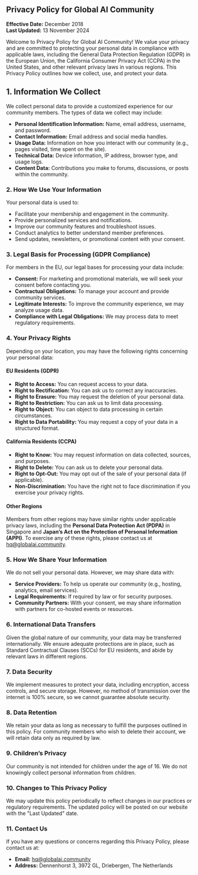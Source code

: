 ## Privacy Policy for Global AI Community

**Effective Date:** December 2018  
**Last Updated:** 13 November 2024      
   
Welcome to Privacy Policy for Global AI Community! We value your privacy and are committed to protecting your personal data in compliance with applicable laws, including the General Data Protection Regulation (GDPR) in the European Union, the California Consumer Privacy Act (CCPA) in the United States, and other relevant privacy laws in various regions. This Privacy Policy outlines how we collect, use, and protect your data.    

## 1. **Information We Collect**
We collect personal data to provide a customized experience for our community members. The types of data we collect may include:
- **Personal Identification Information:** Name, email address, username, and password.
- **Contact Information:** Email address and social media handles.
- **Usage Data:** Information on how you interact with our community (e.g., pages visited, time spent on the site).
- **Technical Data:** Device information, IP address, browser type, and usage logs.
- **Content Data:** Contributions you make to forums, discussions, or posts within the community.
### 2. **How We Use Your Information**
Your personal data is used to:
- Facilitate your membership and engagement in the community.
- Provide personalized services and notifications.
- Improve our community features and troubleshoot issues.
- Conduct analytics to better understand member preferences.
- Send updates, newsletters, or promotional content with your consent.
### 3. **Legal Basis for Processing (GDPR Compliance)**
For members in the EU, our legal bases for processing your data include:
- **Consent:** For marketing and promotional materials, we will seek your consent before contacting you.
- **Contractual Obligations:** To manage your account and provide community services.
- **Legitimate Interests:** To improve the community experience, we may analyze usage data.
- **Compliance with Legal Obligations:** We may process data to meet regulatory requirements.
### 4. **Your Privacy Rights**
Depending on your location, you may have the following rights concerning your personal data:
#### **EU Residents (GDPR)**
- **Right to Access:** You can request access to your data.
- **Right to Rectification:** You can ask us to correct any inaccuracies.
- **Right to Erasure:** You may request the deletion of your personal data.
- **Right to Restriction:** You can ask us to limit data processing.
- **Right to Object:** You can object to data processing in certain circumstances.
- **Right to Data Portability:** You may request a copy of your data in a structured format.
#### **California Residents (CCPA)**
- **Right to Know:** You may request information on data collected, sources, and purposes.
- **Right to Delete:** You can ask us to delete your personal data.
- **Right to Opt-Out:** You may opt out of the sale of your personal data (if applicable).
- **Non-Discrimination:** You have the right not to face discrimination if you exercise your privacy rights.
#### **Other Regions**
Members from other regions may have similar rights under applicable privacy laws, including the **Personal Data Protection Act (PDPA)** in Singapore and **Japan’s Act on the Protection of Personal Information (APPI)**.
To exercise any of these rights, please contact us at hq@globalai.community.
### 5. **How We Share Your Information**
We do not sell your personal data. However, we may share data with:
- **Service Providers:** To help us operate our community (e.g., hosting, analytics, email services).
- **Legal Requirements:** If required by law or for security purposes.
- **Community Partners:** With your consent, we may share information with partners for co-hosted events or resources.
### 6. **International Data Transfers**
Given the global nature of our community, your data may be transferred internationally. We ensure adequate protections are in place, such as Standard Contractual Clauses (SCCs) for EU residents, and abide by relevant laws in different regions.
### 7. **Data Security**
We implement measures to protect your data, including encryption, access controls, and secure storage. However, no method of transmission over the internet is 100% secure, so we cannot guarantee absolute security.
### 8. **Data Retention**
We retain your data as long as necessary to fulfill the purposes outlined in this policy. For community members who wish to delete their account, we will retain data only as required by law.
### 9. **Children’s Privacy**
Our community is not intended for children under the age of 16. We do not knowingly collect personal information from children.
### 10. **Changes to This Privacy Policy**
We may update this policy periodically to reflect changes in our practices or regulatory requirements. The updated policy will be posted on our website with the "Last Updated" date.
### 11. **Contact Us**
If you have any questions or concerns regarding this Privacy Policy, please contact us at:
- **Email:** hq@globalai.community
- **Address:** Dennenhorst 3, 3972 GL, Driebergen, The Netherlands
